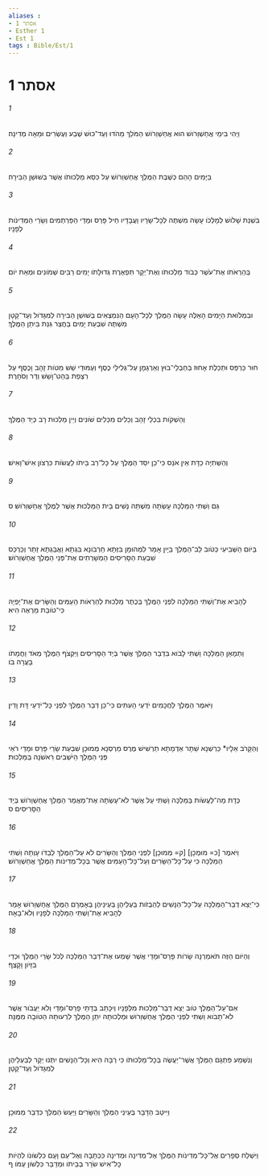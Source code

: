 ```yaml
---
aliases : 
- אסתר 1
- Esther 1
- Est 1
tags : Bible/Est/1
---
```


# אסתר 1

###### 1
וַיְהִי בִּימֵי אֲחַשְׁוֵרֹושׁ הוּא אֲחַשְׁוֵרֹושׁ הַמֹּלֵךְ מֵהֹדּוּ וְעַד־כּוּשׁ שֶׁבַע וְעֶשְׂרִים וּמֵאָה מְדִינָה׃
###### 2
בַּיָּמִים הָהֵם כְּשֶׁבֶת הַמֶּלֶךְ אֲחַשְׁוֵרֹושׁ עַל כִּסֵּא מַלְכוּתֹו אֲשֶׁר בְּשׁוּשַׁן הַבִּירָה׃
###### 3
בִּשְׁנַת שָׁלֹושׁ לְמָלְכֹו עָשָׂה מִשְׁתֶּה לְכָל־שָׂרָיו וַעֲבָדָיו חֵיל פָּרַס וּמָדַי הַפַּרְתְּמִים וְשָׂרֵי הַמְּדִינֹות לְפָנָיו׃
###### 4
בְּהַרְאֹתֹו אֶת־עֹשֶׁר כְּבֹוד מַלְכוּתֹו וְאֶת־יְקָר תִּפְאֶרֶת גְּדוּלָּתֹו יָמִים רַבִּים שְׁמֹונִים וּמְאַת יֹום׃
###### 5
וּבִמְלֹואת הַיָּמִים הָאֵלֶּה עָשָׂה הַמֶּלֶךְ לְכָל־הָעָם הַנִּמְצְאִים בְּשׁוּשַׁן הַבִּירָה לְמִגָּדֹול וְעַד־קָטָן מִשְׁתֶּה שִׁבְעַת יָמִים בַּחֲצַר גִּנַּת בִּיתַן הַמֶּלֶךְ׃
###### 6
חוּר כַּרְפַּס וּתְכֵלֶת אָחוּז בְּחַבְלֵי־בוּץ וְאַרְגָּמָן עַל־גְּלִילֵי כֶסֶף וְעַמּוּדֵי שֵׁשׁ מִטֹּות זָהָב וָכֶסֶף עַל רִצְפַת בַּהַט־וָשֵׁשׁ וְדַר וְסֹחָרֶת׃
###### 7
וְהַשְׁקֹות בִּכְלֵי זָהָב וְכֵלִים מִכֵּלִים שֹׁונִים וְיֵין מַלְכוּת רָב כְּיַד הַמֶּלֶךְ׃
###### 8
וְהַשְּׁתִיָּה כַדָּת אֵין אֹנֵס כִּי־כֵן יִסַּד הַמֶּלֶךְ עַל כָּל־רַב בֵּיתֹו לַעֲשֹׂות כִּרְצֹון אִישׁ־וָאִישׁ׃
###### 9
גַּם וַשְׁתִּי הַמַּלְכָּה עָשְׂתָה מִשְׁתֵּה נָשִׁים בֵּית הַמַּלְכוּת אֲשֶׁר לַמֶּלֶךְ אֲחַשְׁוֵרֹושׁ׃ ס
###### 10
בַּיֹּום הַשְּׁבִיעִי כְּטֹוב לֵב־הַמֶּלֶךְ בַּיָּיִן אָמַר לִמְהוּמָן בִּזְּתָא חַרְבֹונָא בִּגְתָא וַאֲבַגְתָא זֵתַר וְכַרְכַּס שִׁבְעַת הַסָּרִיסִים הַמְשָׁרְתִים אֶת־פְּנֵי הַמֶּלֶךְ אֲחַשְׁוֵרֹושׁ׃
###### 11
לְהָבִיא אֶת־וַשְׁתִּי הַמַּלְכָּה לִפְנֵי הַמֶּלֶךְ בְּכֶתֶר מַלְכוּת לְהַרְאֹות הָעַמִּים וְהַשָּׂרִים אֶת־יָפְיָהּ כִּי־טֹובַת מַרְאֶה הִיא׃
###### 12
וַתְּמָאֵן הַמַּלְכָּה וַשְׁתִּי לָבֹוא בִּדְבַר הַמֶּלֶךְ אֲשֶׁר בְּיַד הַסָּרִיסִים וַיִּקְצֹף הַמֶּלֶךְ מְאֹד וַחֲמָתֹו בָּעֲרָה בֹו׃
###### 13
וַיֹּאמֶר הַמֶּלֶךְ לַחֲכָמִים יֹדְעֵי הָעִתִּים כִּי־כֵן דְּבַר הַמֶּלֶךְ לִפְנֵי כָּל־יֹדְעֵי דָּת וָדִין׃
###### 14
וְהַקָּרֹב אֵלָיו* כַּרְשְׁנָא שֵׁתָר אַדְמָתָא תַרְשִׁישׁ מֶרֶס מַרְסְנָא מְמוּכָן שִׁבְעַת שָׂרֵי פָּרַס וּמָדַי רֹאֵי פְּנֵי הַמֶּלֶךְ הַיֹּשְׁבִים רִאשֹׁנָה בַּמַּלְכוּת׃
###### 15
כְּדָת מַה־לַּעֲשֹׂות בַּמַּלְכָּה וַשְׁתִּי עַל אֲשֶׁר לֹא־עָשְׂתָה אֶת־מַאֲמַר הַמֶּלֶךְ אֲחַשְׁוֵרֹושׁ בְּיַד הַסָּרִיסִים׃ ס
###### 16
וַיֹּאמֶר [כ= מוּמְכָן] [ק= מְמוּכָן] לִפְנֵי הַמֶּלֶךְ וְהַשָּׂרִים לֹא עַל־הַמֶּלֶךְ לְבַדֹּו עָוְתָה וַשְׁתִּי הַמַּלְכָּה כִּי עַל־כָּל־הַשָּׂרִים וְעַל־כָּל־הָעַמִּים אֲשֶׁר בְּכָל־מְדִינֹות הַמֶּלֶךְ אֲחַשְׁוֵרֹושׁ׃
###### 17
כִּי־יֵצֵא דְבַר־הַמַּלְכָּה עַל־כָּל־הַנָּשִׁים לְהַבְזֹות בַּעְלֵיהֶן בְּעֵינֵיהֶן בְּאָמְרָם הַמֶּלֶךְ אֲחַשְׁוֵרֹושׁ אָמַר לְהָבִיא אֶת־וַשְׁתִּי הַמַּלְכָּה לְפָנָיו וְלֹא־בָאָה׃
###### 18
וְהַיֹּום הַזֶּה תֹּאמַרְנָה שָׂרֹות פָּרַס־וּמָדַי אֲשֶׁר שָׁמְעוּ אֶת־דְּבַר הַמַּלְכָּה לְכֹל שָׂרֵי הַמֶּלֶךְ וּכְדַי בִּזָּיֹון וָקָצֶף׃
###### 19
אִם־עַל־הַמֶּלֶךְ טֹוב יֵצֵא דְבַר־מַלְכוּת מִלְּפָנָיו וְיִכָּתֵב בְּדָתֵי פָרַס־וּמָדַי וְלֹא יַעֲבֹור אֲשֶׁר לֹא־תָבֹוא וַשְׁתִּי לִפְנֵי הַמֶּלֶךְ אֲחַשְׁוֵרֹושׁ וּמַלְכוּתָהּ יִתֵּן הַמֶּלֶךְ לִרְעוּתָהּ הַטֹּובָה מִמֶּנָּה׃
###### 20
וְנִשְׁמַע פִּתְגָם הַמֶּלֶךְ אֲשֶׁר־יַעֲשֶׂה בְּכָל־מַלְכוּתֹו כִּי רַבָּה הִיא וְכָל־הַנָּשִׁים יִתְּנוּ יְקָר לְבַעְלֵיהֶן לְמִגָּדֹול וְעַד־קָטָן׃
###### 21
וַיִּיטַב הַדָּבָר בְּעֵינֵי הַמֶּלֶךְ וְהַשָּׂרִים וַיַּעַשׂ הַמֶּלֶךְ כִּדְבַר מְמוּכָן׃
###### 22
וַיִּשְׁלַח סְפָרִים אֶל־כָּל־מְדִינֹות הַמֶּלֶךְ אֶל־מְדִינָה וּמְדִינָה כִּכְתָבָהּ וְאֶל־עַם וָעָם כִּלְשֹׁונֹו לִהְיֹות כָּל־אִישׁ שֹׂרֵר בְּבֵיתֹו וּמְדַבֵּר כִּלְשֹׁון עַמֹּו׃ ף
